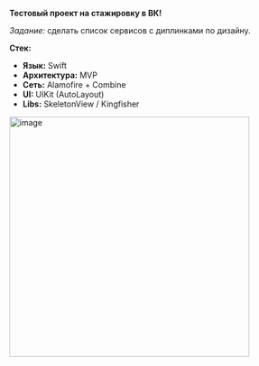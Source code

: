 
**Тестовый проект на стажировку в ВК!**

_Задание:_ сделать список сервисов с диплинками по дизайну.

**Стек:**
- **Язык:** Swift
- **Архитектура:** MVP
- **Сеть:** Alamofire + Combine
- **UI:** UIKit (AutoLayout)
- **Libs:** SkeletonView / Kingfisher


<img width="425" alt="image" src="https://github.com/primmapola/vkTest/assets/96020415/4f3868a5-be15-41c7-a6e6-34403c51bf3b">
